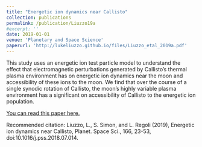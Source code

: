 ```yaml
---
title: "Energetic ion dynamics near Callisto"
collection: publications
permalink: /publication/Liuzzo19a
#excerpt: ''
date: 2019-01-01
venue: 'Planetary and Space Science'
paperurl: 'http://lukeliuzzo.github.io/files/Liuzzo_etal_2019a.pdf'
---
```

This study uses an energetic ion test particle model to understand the effect that electromagnetic perturbations generated by Callisto’s thermal plasma environment has on energetic ion dynamics near the moon and accessibility of these ions to the moon. We find that over the course of a single synodic rotation of Callisto, the moon’s highly variable plasma environment has a significant on accessibility of Callisto to the energetic ion population.

[You can read this paper here.](http://lukeliuzzo.github.io/files/Arnold_etal_2019.pdf)

Recommended citation: Liuzzo, L., S. Simon, and L. Regoli (2019), Energetic ion dynamics near Callisto, Planet. Space Sci., 166, 23-53, doi:10.1016/j.pss.2018.07.014.
